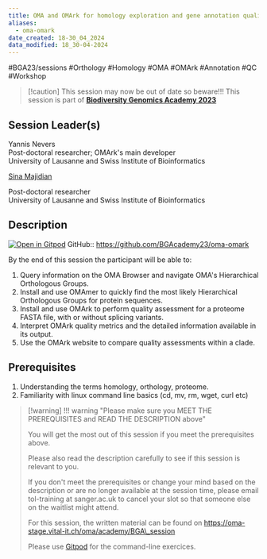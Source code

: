 ```yaml
---
title: OMA and OMArk for homology exploration and gene annotation quality control
aliases:
  - oma-omark
date_created: 18-30_04_2024
data_modified: 18_30-04-2024
---
```


#BGA23/sessions #Orthology #Homology #OMA #OMArk #Annotation #QC #Workshop


> [!caution] This session may now be out of date so beware!!!
> This session is part of [**Biodiversity Genomics Academy 2023**](https://BGA23.org)

## Session Leader(s)

Yannis Nevers  
Post-doctoral researcher; OMArk's main developer  
University of Lausanne and Swiss Institute of Bioinformatics

[Sina Majidian](https://sinamajidian.github.io/)

Post-doctoral researcher  
University of Lausanne and Swiss Institute of Bioinformatics

## Description
[![Open in Gitpod](https://gitpod.io/button/open-in-gitpod.svg)](https://gitpod.io/#https://github.com/BGAcademy23/oma-omark)
GitHub:: https://github.com/BGAcademy23/oma-omark

By the end of this session the participant will be able to:

1. Query information on the OMA Browser and navigate OMA's Hierarchical Orthologous Groups.
2. Install and use OMAmer to quickly find the most likely Hierarchical Orthologous Groups for protein sequences.
3. Install and use OMArk to perform quality assessment for a proteome FASTA file, with or without splicing variants.
4. Interpret OMArk quality metrics and the detailed information available in its output.
5. Use the OMArk website to compare quality assessments within a clade.

## Prerequisites

1. Understanding the terms homology, orthology, proteome.
2. Familiarity with linux command line basics (cd, mv, rm, wget, curl etc)

> [!warning] !!! warning "Please make sure you MEET THE PREREQUISITES and READ THE DESCRIPTION above"
> 
> You will get the most out of this session if you meet the prerequisites above.
> 
> Please also read the description carefully to see if this session is relevant to you.
> 
> If you don't meet the prerequisites or change your mind based on the description or are no longer available at the session time, please email tol-training at sanger.ac.uk to cancel your slot so that someone else on the waitlist might attend.
> 
> For this session, the written material can be found on https://oma-stage.vital-it.ch/oma/academy/BGA\_session
> 
> Please use [Gitpod](https://gitpod.io/#https://github.com/BGAcademy23/oma-omark) for the command-line exercices.

